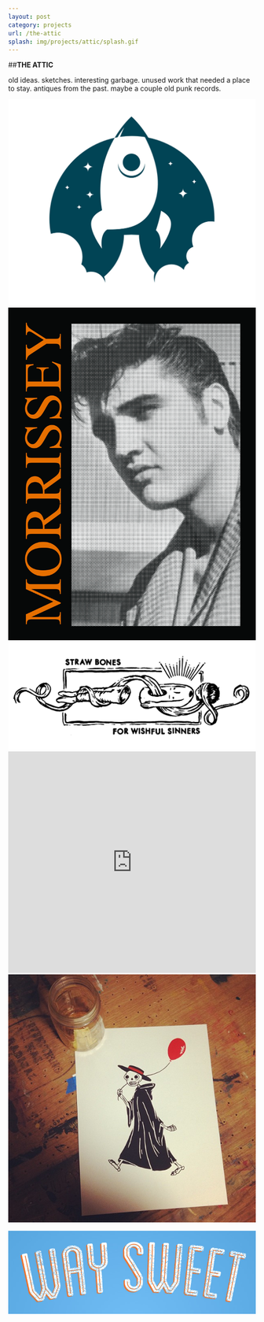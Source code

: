 ```yaml
---
layout: post
category: projects
url: /the-attic
splash: img/projects/attic/splash.gif
---
```


##**THE ATTIC**

old ideas. sketches. interesting garbage. unused work that needed a place to stay. antiques from the past. maybe a couple old punk records.

<img src="../img/projects/attic/rocket.jpg" class="attic-img" />

<img src="../img/projects/attic/morrisselvis.jpg" class="attic-img" />

<img src="../img/projects/attic/straw-bones.jpg" class="attic-img" />

<iframe src="http://player.vimeo.com/video/62793060" width="100%" height="450" frameborder="0" webkitAllowFullScreen="webkitAllowFullScreen" mozallowfullscreen="mozallowfullscreen" allowFullScreen="allowFullScreen"> </iframe>

<img src="../img/projects/attic/death-takes-a-stroll.jpg" class="attic-img" />

<a href="http://www.waysweet.com"><img src="../img/projects/attic/way-sweet.jpg" /></a>

<ing src="../img/projects/attic/tattoombstone.jpg" class="attic-img" />

<!--
<style type="text/css">
	.attic-img{
		max-width: 50%;
		float:left;
		padding:20px;
	}
</style>
-->